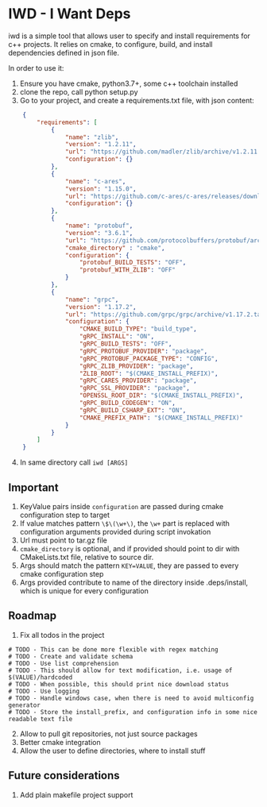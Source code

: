 # IWD - I Want Deps 

iwd is a simple tool that allows user to specify and install requirements for c++ projects.
It relies on cmake, to configure, build, and install dependencies defined in json file.

In order to use it:

1. Ensure you have cmake, python3.7+, some c++ toolchain installed
2. clone the repo, call python setup.py 
3. Go to your project, and create a requirements.txt file, with json content:
```json
    {
        "requirements": [
            {
                "name": "zlib",
                "version": "1.2.11",
                "url": "https://github.com/madler/zlib/archive/v1.2.11.tar.gz",
                "configuration": {}
            },
            {
                "name": "c-ares",
                "version": "1.15.0",
                "url": "https://github.com/c-ares/c-ares/releases/download/cares-1_15_0/c-ares-1.15.0.tar.gz",
                "configuration": {}
            },
            {
                "name": "protobuf",
                "version": "3.6.1",
                "url": "https://github.com/protocolbuffers/protobuf/archive/v3.6.1.tar.gz",
                "cmake_directory" : "cmake",
                "configuration": {
                    "protobuf_BUILD_TESTS": "OFF",
                    "protobuf_WITH_ZLIB": "OFF"
                }
            },
            {
                "name": "grpc",
                "version": "1.17.2",
                "url": "https://github.com/grpc/grpc/archive/v1.17.2.tar.gz",
                "configuration": {
                    "CMAKE_BUILD_TYPE": "build_type",
                    "gRPC_INSTALL": "ON",
                    "gRPC_BUILD_TESTS": "OFF",
                    "gRPC_PROTOBUF_PROVIDER": "package",
                    "gRPC_PROTOBUF_PACKAGE_TYPE": "CONFIG",
                    "gRPC_ZLIB_PROVIDER": "package",
                    "ZLIB_ROOT": "$(CMAKE_INSTALL_PREFIX)",
                    "gRPC_CARES_PROVIDER": "package",
                    "gRPC_SSL_PROVIDER": "package",
                    "OPENSSL_ROOT_DIR": "$(CMAKE_INSTALL_PREFIX)",
                    "gRPC_BUILD_CODEGEN": "ON",
                    "gRPC_BUILD_CSHARP_EXT": "ON",
                    "CMAKE_PREFIX_PATH": "$(CMAKE_INSTALL_PREFIX)"
                }
            }
        ]
    }
```
4. In same directory call `iwd [ARGS]`

## Important

1. KeyValue pairs inside `configuration` are passed during cmake configuration step to target
2. If value matches pattern `\$\(\w+\)`, the `\w+` part is replaced with configuration arguments provided during script invokation
3. Url must point to tar.gz file
4. `cmake_directory` is optional, and if provided should point to dir with CMakeLists.txt file, relative to source dir.
5. Args should match the pattern `KEY=VALUE`, they are passed to every cmake configuration step 
6. Args provided contribute to name of the directory inside .deps/install, which is unique for every configuration


## Roadmap 

1. Fix all todos in the project
```
# TODO - This can be done more flexible with regex matching
# TODO - Create and validate schema
# TODO - Use list comprehension
# TODO - This should allow for text modification, i.e. usage of $(VALUE)/hardcoded
# TODO - When possible, this should print nice download status
# TODO - Use logging
# TODO - Handle windows case, when there is need to avoid multiconfig generator
# TODO - Store the install_prefix, and configuration info in some nice readable text file
```
2. Allow to pull git repositories, not just source packages
3. Better cmake integration 
4. Allow the user to define directories, where to install stuff 

## Future considerations 

1. Add plain makefile project support 




